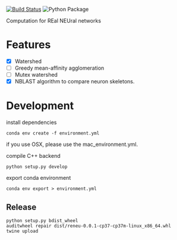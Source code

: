 [![Build Status](https://travis-ci.org/jingpengw/reneu.svg?branch=master)](https://travis-ci.org/jingpengw/reneu)
![Python Package](https://github.com/jingpengw/reneu/workflows/Python%20package/badge.svg)

Computation for REal NEUral networks

# Features
- [x] Watershed
- [ ] Greedy mean-affinity agglomeration
- [ ] Mutex watershed
- [x] NBLAST algorithm to compare neuron skeletons. 

# Development

install dependencies

    conda env create -f environment.yml

if you use OSX, please use the mac_environment.yml.

compile C++ backend

    python setup.py develop

export conda environment

    conda env export > environment.yml

## Release

```
python setup.py bdist_wheel
auditwheel repair dist/reneu-0.0.1-cp37-cp37m-linux_x86_64.whl
twine upload 
```
